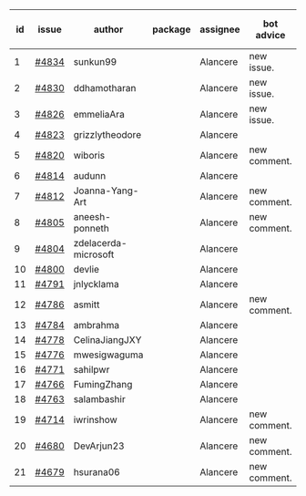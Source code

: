 | id | issue | author | package | assignee | bot advice | created date of issue | target release date | date from target |
| ------ | ------ | ------ | ------ | ------ | ------ | ------ | ------ | :-----: |
| 1 | [#4834](https://github.com/Azure/sdk-release-request/issues/4834) | sunkun99 |  | Alancere | new issue. | 12-15 | 01-26 |  |
| 2 | [#4830](https://github.com/Azure/sdk-release-request/issues/4830) | ddhamotharan |  | Alancere | new issue. | 12-12 | 01-26 |  |
| 3 | [#4826](https://github.com/Azure/sdk-release-request/issues/4826) | emmeliaAra |  | Alancere | new issue. | 12-11 | 01-26 |  |
| 4 | [#4823](https://github.com/Azure/sdk-release-request/issues/4823) | grizzlytheodore |  | Alancere |  | 12-06 | 12-22 |  |
| 5 | [#4820](https://github.com/Azure/sdk-release-request/issues/4820) | wiboris |  | Alancere | new comment. | 12-05 | 12-22 |  |
| 6 | [#4814](https://github.com/Azure/sdk-release-request/issues/4814) | audunn |  | Alancere |  | 12-04 | 12-22 |  |
| 7 | [#4812](https://github.com/Azure/sdk-release-request/issues/4812) | Joanna-Yang-Art |  | Alancere | new comment. | 12-04 | 12-22 |  |
| 8 | [#4805](https://github.com/Azure/sdk-release-request/issues/4805) | aneesh-ponneth |  | Alancere | new comment. | 11-29 | 12-22 |  |
| 9 | [#4804](https://github.com/Azure/sdk-release-request/issues/4804) | zdelacerda-microsoft |  | Alancere |  | 11-29 | 12-22 |  |
| 10 | [#4800](https://github.com/Azure/sdk-release-request/issues/4800) | devlie |  | Alancere |  | 11-29 | 12-22 |  |
| 11 | [#4791](https://github.com/Azure/sdk-release-request/issues/4791) | jnlycklama |  | Alancere |  | 11-28 | 12-22 |  |
| 12 | [#4786](https://github.com/Azure/sdk-release-request/issues/4786) | asmitt |  | Alancere | new comment. | 11-28 | 12-22 |  |
| 13 | [#4784](https://github.com/Azure/sdk-release-request/issues/4784) | ambrahma |  | Alancere |  | 11-27 | 12-22 |  |
| 14 | [#4778](https://github.com/Azure/sdk-release-request/issues/4778) | CelinaJiangJXY |  | Alancere |  | 11-22 | 12-22 |  |
| 15 | [#4776](https://github.com/Azure/sdk-release-request/issues/4776) | mwesigwaguma |  | Alancere |  | 11-21 | 12-22 |  |
| 16 | [#4771](https://github.com/Azure/sdk-release-request/issues/4771) | sahilpwr |  | Alancere |  | 11-16 | 12-22 |  |
| 17 | [#4766](https://github.com/Azure/sdk-release-request/issues/4766) | FumingZhang |  | Alancere |  | 11-15 | 12-22 |  |
| 18 | [#4763](https://github.com/Azure/sdk-release-request/issues/4763) | salambashir |  | Alancere |  | 11-13 | 12-22 |  |
| 19 | [#4714](https://github.com/Azure/sdk-release-request/issues/4714) | iwrinshow |  | Alancere | new comment. | 11-06 | 11-24 |  |
| 20 | [#4680](https://github.com/Azure/sdk-release-request/issues/4680) | DevArjun23 |  | Alancere | new comment. | 10-24 | 01-26 |  |
| 21 | [#4679](https://github.com/Azure/sdk-release-request/issues/4679) | hsurana06 |  | Alancere | new comment. | 10-23 | 12-22 |  |
